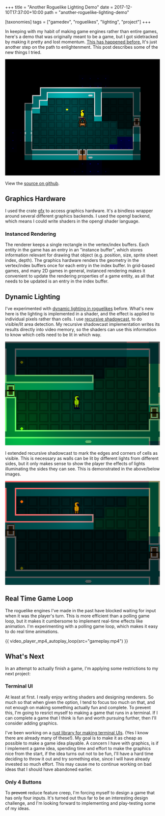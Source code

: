 +++
title = "Another Roguelike Lighting Demo"
date = 2017-12-10T17:37:00+10:00
path = "another-roguelike-lighting-demo"

[taxonomies]
tags = ["gamedev", "roguelikes", "lighting", "project"]
+++

In keeping with my habit of making game engines rather than entire games, here's
a demo that was originally meant to be a game, but I got sidetracked by making
it pretty and lost momentum.
[This has happened before.](@/blog/post-mortem-of-abandoned-game/index.md) It's just another
step on the path to enlightenment. This post describes some of the new things I
tried.

![screenshot.png](screenshot.png)
<!-- more -->

View the [source on github](https://github.com/gridbugs/lighting-experiment).

## Graphics Hardware

I used the crate [gfx](https://github.com/gfx-rs/gfx) to access graphics hardware.
It's a bindless wrapper around several different graphics backends.
I used the opengl backend, which means I could write shaders in the opengl
shader language.

### Instanced Rendering

The renderer keeps a single rectangle in the vertex/index buffers.
Each entity in the game has an entry in an "instance buffer", which
stores information relevant for drawing that object (e.g. position, size, sprite
sheet index, depth). The graphics hardware renders the geometry in the
vertex/index buffers once for each entry in the index buffer.
In grid-based games, and many 2D games in general, instanced rendering makes it
convenient to update the rendering properties of a game entity, as all that
needs to be updated is an entry in the index buffer.


## Dynamic Lighting

I've experimented with 
[dynamic lighting in roguelikes](@/blog/roguelike-lighting-demo/index.md) before.
What's new here is the lighting is implemented in a shader, and the effect is
applied to individual pixels rather than cells. I use
[recursive shadowcast](@/blog/visible-area-detection-recursive-shadowcast/index.md),
to do visible/lit area detection. My recursive shadowcast implementation writes
its results directly into video memory, so the shaders can use this information
to know which cells need to be lit in which way.

![screenshot-green.png](screenshot-green.png)

I extended recursive shadowcast to mark the edges and corners of cells as
visible. This is
necessary as walls can be lit by different lights from different sides, but it
only makes sense to show the player the effects of lights illuminating the sides
they can see. This is demonstrated in the above/below images.

![screenshot-red.png](screenshot-red.png)

## Real Time Game Loop

The roguelike engines I've made in the past have blocked waiting for input when
it was the player's turn. This is more efficient than a polling game loop, but
it makes it cumbersome to implement real-time effects like animation. I'm
experimenting with a polling game loop, which makes it easy to do real time
animations.

{{ video_player_mp4_autoplay_loop(src="gameplay.mp4") }}

## What's Next

In an attempt to actually finish a game, I'm applying some restrictions to my
next project:

### Terminal UI

At least at first. I really enjoy writing shaders and designing renderers. So
much so that when given the option, I tend to focus too much on that, and not
enough on making something actually fun and complete. To prevent this, I'm going
to resrict myself to making a game that runs in a terminal.
If I can complete a game that
I think is fun and worth pursuing further, then I'll consider adding graphics.

I've been working on
a [rust library for making terminal UIs](https://crates.io/crates/prototty). (Yes I know
there are already many of these!). My goal is to make it as cheap as possible to
make a game idea playable. A concern I have with graphics, is if I implement a
game idea, spending time and effort to make the graphics nice from the start, if
the idea turns out not to be fun, I'll have a hard time deciding to throw it
out and try something else, since I will have already invested so much effort.
This may cause me to continue working on bad ideas that I should have abandoned
earlier.

### Only 4 Buttons

To ~~prevent~~ reduce feature creep, I'm forcing myself to design a game that
has only four inputs. It's turned out thus far to be an interesting design
challenge, and I'm looking forward to implementing and play-testing some of my
ideas.
